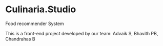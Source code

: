 # Culinaria.Studio

Food recommender System

This is a front-end project developed by our team:
  Advaik S,
  Bhavith PB,
  Chandrahas B
